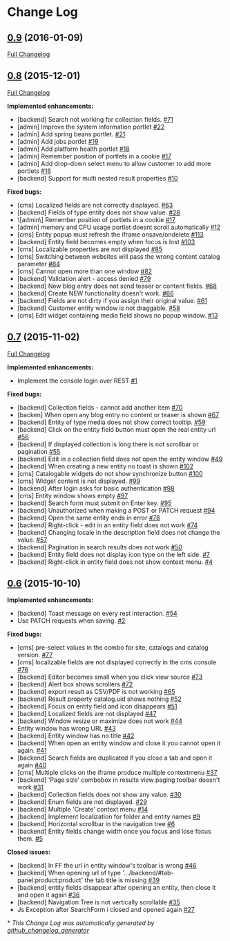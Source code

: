# Change Log

## [0.9](https://github.com/nemesis-software/nemesis-consoles/tree/0.9) (2016-01-09)
[Full Changelog](https://github.com/nemesis-software/nemesis-consoles/compare/0.8...0.9)

## [0.8](https://github.com/nemesis-software/nemesis-consoles/tree/0.8) (2015-12-01)
[Full Changelog](https://github.com/nemesis-software/nemesis-consoles/compare/0.7...0.8)

**Implemented enhancements:**

- \[backend\] Search not working for collection fields. [\#71](https://github.com/nemesis-software/nemesis-consoles/issues/71)
- \[admin\] Improve the system information portlet [\#22](https://github.com/nemesis-software/nemesis-consoles/issues/22)
- \[admin\] Add spring beans portlet. [\#21](https://github.com/nemesis-software/nemesis-consoles/issues/21)
- \[admin\] Add jobs portlet [\#19](https://github.com/nemesis-software/nemesis-consoles/issues/19)
- \[admin\] Add platform health portlet [\#18](https://github.com/nemesis-software/nemesis-consoles/issues/18)
- \[admin\] Remember position of portlets in a cookie [\#17](https://github.com/nemesis-software/nemesis-consoles/issues/17)
- \[admin\] Add drop-down select menu to allow customer to add more portlets [\#16](https://github.com/nemesis-software/nemesis-consoles/issues/16)
- \[backend\] Support for multi nested result properties [\#10](https://github.com/nemesis-software/nemesis-consoles/issues/10)

**Fixed bugs:**

- \[cms\] Localized fields are not correctly displayed. [\#63](https://github.com/nemesis-software/nemesis-consoles/issues/63)
- \[backend\] Fields of type entity does not show value. [\#28](https://github.com/nemesis-software/nemesis-consoles/issues/28)
- \\[admin\\] Remember position of portlets in a cookie [\#17](https://github.com/nemesis-software/nemesis-consoles/issues/17)
- \[admin\] memory and CPU usage portlet doesnt scroll automatically [\#12](https://github.com/nemesis-software/nemesis-consoles/issues/12)
- \[cms\] Entity popup must refresh the iframe onsave/ondelete [\#113](https://github.com/nemesis-software/nemesis-consoles/issues/113)
- \[backend\] Entity field becomes empty when focus is lost [\#103](https://github.com/nemesis-software/nemesis-consoles/issues/103)
- \[cms\] Localizable properties are not displayed [\#85](https://github.com/nemesis-software/nemesis-consoles/issues/85)
- \[cms\] Switching between websites will pass the wrong content catalog parameter [\#84](https://github.com/nemesis-software/nemesis-consoles/issues/84)
- \[cms\] Cannot open more than one window [\#82](https://github.com/nemesis-software/nemesis-consoles/issues/82)
- \[backend\] Validation alert - access denied [\#79](https://github.com/nemesis-software/nemesis-consoles/issues/79)
- \[backend\] New blog entry does not send teaser or content fields. [\#68](https://github.com/nemesis-software/nemesis-consoles/issues/68)
- \[backend\] Create NEW functionality doesn't work. [\#66](https://github.com/nemesis-software/nemesis-consoles/issues/66)
- \[backend\] Fields are not dirty if you assign their original value. [\#61](https://github.com/nemesis-software/nemesis-consoles/issues/61)
- \[backend\] Customer entity window is not draggable. [\#58](https://github.com/nemesis-software/nemesis-consoles/issues/58)
- \[cms\] Edit widget containing media field shows no popup window. [\#13](https://github.com/nemesis-software/nemesis-consoles/issues/13)

## [0.7](https://github.com/nemesis-software/nemesis-consoles/tree/0.7) (2015-11-02)
[Full Changelog](https://github.com/nemesis-software/nemesis-consoles/compare/0.6...0.7)

**Implemented enhancements:**

- Implement the console login over REST [\#1](https://github.com/nemesis-software/nemesis-consoles/issues/1)

**Fixed bugs:**

- \[backend\] Collection fields - cannot add another item [\#70](https://github.com/nemesis-software/nemesis-consoles/issues/70)
- \[backen\] When open any blog entry no content or teaser is shown [\#67](https://github.com/nemesis-software/nemesis-consoles/issues/67)
- \[backend\] Entity of type media does not show correct tooltip. [\#59](https://github.com/nemesis-software/nemesis-consoles/issues/59)
- \[backend\] Click on the entity field button must open the real entity url [\#56](https://github.com/nemesis-software/nemesis-consoles/issues/56)
- \[backend\] If displayed collection is long there is not scrollbar or pagination [\#55](https://github.com/nemesis-software/nemesis-consoles/issues/55)
- \[backend\] Edit in a collection field does not open the entity window [\#49](https://github.com/nemesis-software/nemesis-consoles/issues/49)
- \[backend\] When creating a new entity no toast is shown [\#102](https://github.com/nemesis-software/nemesis-consoles/issues/102)
- \[cms\] Catalogable widgets do not show synchronize button [\#100](https://github.com/nemesis-software/nemesis-consoles/issues/100)
- \[cms\] Widget content is not displayed. [\#99](https://github.com/nemesis-software/nemesis-consoles/issues/99)
- \[backend\] After login asks for basic authentication [\#98](https://github.com/nemesis-software/nemesis-consoles/issues/98)
- \[cms\] Entity window shows empty [\#97](https://github.com/nemesis-software/nemesis-consoles/issues/97)
- \[backend\] Search form must submit on Enter key. [\#95](https://github.com/nemesis-software/nemesis-consoles/issues/95)
- \[backend\] Unauthorized when making a POST or PATCH request [\#94](https://github.com/nemesis-software/nemesis-consoles/issues/94)
- \[backend\] Open the same entity ends in error [\#78](https://github.com/nemesis-software/nemesis-consoles/issues/78)
- \[backend\] Right-click - edit in an entity field does not work [\#74](https://github.com/nemesis-software/nemesis-consoles/issues/74)
- \[backend\] Changing locale in the description field does not change the value. [\#57](https://github.com/nemesis-software/nemesis-consoles/issues/57)
- \[backend\] Pagination in search results does not work [\#50](https://github.com/nemesis-software/nemesis-consoles/issues/50)
- \[backend\] Entity field does not display icon type on the left side. [\#7](https://github.com/nemesis-software/nemesis-consoles/issues/7)
- \[backend\] Right-click in entity field does not show context menu. [\#4](https://github.com/nemesis-software/nemesis-consoles/issues/4)

## [0.6](https://github.com/nemesis-software/nemesis-consoles/tree/0.6) (2015-10-10)
**Implemented enhancements:**

- \[backend\] Toast message on every rest interaction. [\#54](https://github.com/nemesis-software/nemesis-consoles/issues/54)
- Use PATCH requests when saving. [\#2](https://github.com/nemesis-software/nemesis-consoles/issues/2)

**Fixed bugs:**

- \[cms\] pre-select values in the combo for site, catalogs and catalog version. [\#77](https://github.com/nemesis-software/nemesis-consoles/issues/77)
- \[cms\] localizable fields are not displayed correctly in the cms console [\#76](https://github.com/nemesis-software/nemesis-consoles/issues/76)
- \[backend\] Editor becomes small when you click view source [\#73](https://github.com/nemesis-software/nemesis-consoles/issues/73)
- \[backend\] Alert box shows scrollers [\#72](https://github.com/nemesis-software/nemesis-consoles/issues/72)
- \[backend\] export result as CSV/PDF is not working [\#65](https://github.com/nemesis-software/nemesis-consoles/issues/65)
- \[backend\] Result property catalog.uid shows nothing [\#52](https://github.com/nemesis-software/nemesis-consoles/issues/52)
- \[backend\] Focus on entity field and icon disappears [\#51](https://github.com/nemesis-software/nemesis-consoles/issues/51)
- \[backend\] Localized fields are not displayed [\#47](https://github.com/nemesis-software/nemesis-consoles/issues/47)
- \[backend\] Window resize or maximize does not work [\#44](https://github.com/nemesis-software/nemesis-consoles/issues/44)
- Entity window has wrong URL [\#43](https://github.com/nemesis-software/nemesis-consoles/issues/43)
- \[backend\] Entity window has no title [\#42](https://github.com/nemesis-software/nemesis-consoles/issues/42)
- \[backend\] When open an entity window and close it you cannot open it again. [\#41](https://github.com/nemesis-software/nemesis-consoles/issues/41)
- \[backend\] Search fields are duplicated if you close a tab and open it again [\#40](https://github.com/nemesis-software/nemesis-consoles/issues/40)
- \[cms\] Multiple clicks on the iframe produce multiple contextmenu [\#37](https://github.com/nemesis-software/nemesis-consoles/issues/37)
- \[backend\] 'Page size' combobox in results view paging toolbar doesn't work [\#31](https://github.com/nemesis-software/nemesis-consoles/issues/31)
- \[backend\] Collection fields does not show any value. [\#30](https://github.com/nemesis-software/nemesis-consoles/issues/30)
- \[backend\] Enum fields are not displayed. [\#29](https://github.com/nemesis-software/nemesis-consoles/issues/29)
- \[backend\] Multiple 'Create' context menu [\#14](https://github.com/nemesis-software/nemesis-consoles/issues/14)
- \[backend\] Implement localization for folder and entity names [\#9](https://github.com/nemesis-software/nemesis-consoles/issues/9)
- \[backend\] Horizontal scrollbar in the navigation tree [\#6](https://github.com/nemesis-software/nemesis-consoles/issues/6)
- \[backend\] Entity fields change width once you focus and lose focus them. [\#5](https://github.com/nemesis-software/nemesis-consoles/issues/5)

**Closed issues:**

- \[backend\] In FF the url in entity window's toolbar is wrong [\#46](https://github.com/nemesis-software/nemesis-consoles/issues/46)
- \[backend\] When opening url of type '.../backend/\#tab-panel:product:product' the tab title is missing [\#39](https://github.com/nemesis-software/nemesis-consoles/issues/39)
- \[backend\] entity fields disappear after opening an entity, then close it and open it again [\#36](https://github.com/nemesis-software/nemesis-consoles/issues/36)
- \[backend\] Navigation Tree is not vertically scrollable [\#35](https://github.com/nemesis-software/nemesis-consoles/issues/35)
- Js Exception after SearchForm i closed and opened again [\#27](https://github.com/nemesis-software/nemesis-consoles/issues/27)



\* *This Change Log was automatically generated by [github_changelog_generator](https://github.com/skywinder/Github-Changelog-Generator)*